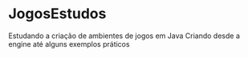 # JogosEstudos
Estudando a criação de ambientes de jogos em Java
Criando desde a engine até alguns exemplos práticos
